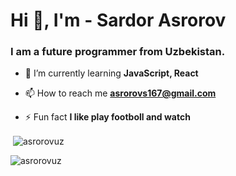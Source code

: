 <h1>Hi 👋, I'm - Sardor Asrorov</h1>


<h3>I am a future programmer from Uzbekistan.</h3>

- 🌱 I’m currently learning **JavaScript, React**

- 📫 How to reach me **asrorovs167@gmail.com**

- ⚡ Fun fact **I like play footboll and watch** 

<p>&nbsp;<img align="center" src="https://github-readme-stats.vercel.app/api?username=asrorovuz&show_icons=true&theme=tokyonight&title_color=f07400&text_color=ffffff&bg_color=000000&hide_border=true&locale=en" alt="asrorovuz" /></p>

<p><img align="center" src="https://github-readme-streak-stats.herokuapp.com/?user=asrorovuz&theme=dark" alt="asrorovuz" /></p>
